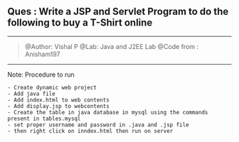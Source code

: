 
##  Ques : Write a JSP and Servlet Program to do the following to buy a T-Shirt online

**************************
> @Author: Vishal P
> @Lab: Java and J2EE Lab
> @Code from : Anisham197
**************************

Note: Procedure to run
```
- Create dynamic web project
- Add java file
- Add index.html to web contents
- Add display.jsp to webcontents
- Create the table in java database in mysql using the commands present in tables.mysql
- set proper username and password in .java and .jsp file
- then right click on inndex.html then run on server
```
